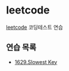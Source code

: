 # leetcode

[leetcode](https://leetcode.com/problemset/) 코딩테스트 연습



## 연습 목록

- [1629.Slowest Key](https://github.com/delaying/study-leetcode/tree/main/src/1629-slowest-key.ts)
